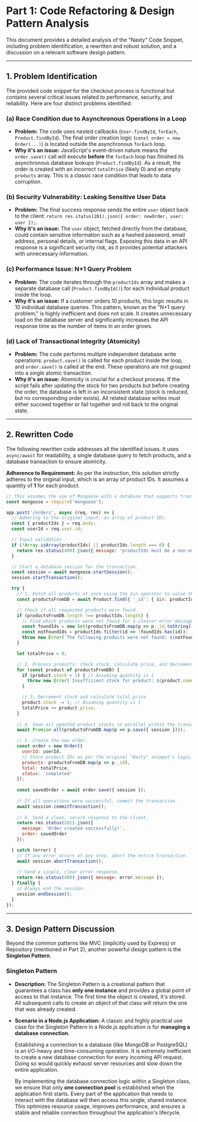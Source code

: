 # Part 1: Code Refactoring & Design Pattern Analysis

This document provides a detailed analysis of the "Nasty" Code Snippet, including problem identification, a rewritten and robust solution, and a discussion on a relevant software design pattern.

---

## 1. Problem Identification

The provided code snippet for the checkout process is functional but contains several critical issues related to performance, security, and reliability. Here are four distinct problems identified:

### (a) Race Condition due to Asynchronous Operations in a Loop

-   **Problem:** The code uses nested callbacks (`User.findById`, `forEach`, `Product.findById`). The final order creation logic (`const order = new Order(...)`) is located outside the asynchronous `forEach` loop.
-   **Why it's an issue:** JavaScript's event-driven nature means the `order.save()` call will execute **before** the `forEach` loop has finished its asynchronous database lookups (`Product.findById`). As a result, the order is created with an incorrect `totalPrice` (likely 0) and an empty `products` array. This is a classic race condition that leads to data corruption.

### (b) Security Vulnerability: Leaking Sensitive User Data

-   **Problem:** The final success response sends the entire `user` object back to the client: `return res.status(201).json({ order: newOrder, user: user });`.
-   **Why it's an issue:** The `user` object, fetched directly from the database, could contain sensitive information such as a hashed password, email address, personal details, or internal flags. Exposing this data in an API response is a significant security risk, as it provides potential attackers with unnecessary information.

### (c) Performance Issue: N+1 Query Problem

-   **Problem:** The code iterates through the `productIds` array and makes a separate database call (`Product.findById()`) for each individual product inside the loop.
-   **Why it's an issue:** If a customer orders 10 products, this logic results in 10 individual database queries. This pattern, known as the "N+1 query problem," is highly inefficient and does not scale. It creates unnecessary load on the database server and significantly increases the API response time as the number of items in an order grows.

### (d) Lack of Transactional Integrity (Atomicity)

-   **Problem:** The code performs multiple independent database write operations: `product.save()` is called for each product inside the loop, and `order.save()` is called at the end. These operations are not grouped into a single atomic transaction.
-   **Why it's an issue:** Atomicity is crucial for a checkout process. If the script fails after updating the stock for two products but before creating the order, the database is left in an inconsistent state (stock is reduced, but no corresponding order exists). All related database writes must either succeed together or fail together and roll back to the original state.

---

## 2. Rewritten Code

The following rewritten code addresses all the identified issues. It uses `async/await` for readability, a single database query to fetch products, and a database transaction to ensure atomicity.

**Adherence to Requirement:** As per the instruction, this solution strictly adheres to the original input, which is an array of product IDs. It assumes a quantity of **1** for each product.

```javascript
// This assumes the use of Mongoose with a database that supports transactions (e.g., MongoDB Atlas).
const mongoose = require('mongoose');

app.post('/orders', async (req, res) => {
  // Adhering to the original input: an array of product IDs.
  const { productIds } = req.body; 
  const userId = req.user.id;

  // Input validation
  if (!Array.isArray(productIds) || productIds.length === 0) {
    return res.status(400).json({ message: 'productIds must be a non-empty array.' });
  }

  // Start a database session for the transaction.
  const session = await mongoose.startSession();
  session.startTransaction();

  try {
    // 1. Fetch all products at once using the $in operator to solve the N+1 problem.
    const productsFromDB = await Product.find({ '_id': { $in: productIds } }).session(session);

    // Check if all requested products were found.
    if (productsFromDB.length !== productIds.length) {
      // Find which products were not found for a clearer error message.
      const foundIds = new Set(productsFromDB.map(p => p._id.toString()));
      const notFoundIds = productIds.filter(id => !foundIds.has(id));
      throw new Error(`The following products were not found: ${notFoundIds.join(', ')}`);
    }

    let totalPrice = 0;

    // 2. Process products: check stock, calculate price, and decrement stock.
    for (const product of productsFromDB) {
      if (product.stock < 1) { // Assuming quantity is 1
        throw new Error(`Insufficient stock for product: ${product.name}.`);
      }

      // 3. Decrement stock and calculate total price.
      product.stock -= 1; // Assuming quantity is 1
      totalPrice += product.price;
    }
    
    // 4. Save all updated product stocks in parallel within the transaction.
    await Promise.all(productsFromDB.map(p => p.save({ session })));

    // 5. Create the new order.
    const order = new Order({
      userId: userId,
      // Store product IDs as per the original "Nasty" snippet's logic
      products: productsFromDB.map(p => p._id), 
      total: totalPrice,
      status: 'completed'
    });
    
    const savedOrder = await order.save({ session });
    
    // If all operations were successful, commit the transaction.
    await session.commitTransaction();
    
    // 6. Send a clean, secure response to the client.
    return res.status(201).json({ 
      message: 'Order created successfully!',
      order: savedOrder 
    });

  } catch (error) {
    // If any error occurs at any step, abort the entire transaction.
    await session.abortTransaction();
    
    // Send a single, clear error response.
    return res.status(400).json({ message: error.message });
  } finally {
    // Always end the session.
    session.endSession();
  }
});
```

---

## 3. Design Pattern Discussion

Beyond the common patterns like MVC (implicitly used by Express) or Repository (mentioned in Part 2), another powerful design pattern is the **Singleton Pattern**.

### Singleton Pattern

-   **Description:** The Singleton Pattern is a creational pattern that guarantees a class has **only one instance** and provides a global point of access to that instance. The first time the object is created, it's stored. All subsequent calls to create an object of that class will return the one that was already created.

-   **Scenario in a Node.js Application:** A classic and highly practical use case for the Singleton Pattern in a Node.js application is for **managing a database connection**.

    Establishing a connection to a database (like MongoDB or PostgreSQL) is an I/O-heavy and time-consuming operation. It is extremely inefficient to create a new database connection for every incoming API request. Doing so would quickly exhaust server resources and slow down the entire application.

    By implementing the database connection logic within a Singleton class, we ensure that only **one connection pool** is established when the application first starts. Every part of the application that needs to interact with the database will then access this single, shared instance. This optimizes resource usage, improves performance, and ensures a stable and reliable connection throughout the application's lifecycle.